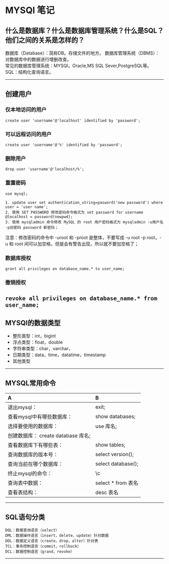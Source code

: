 # MYSQl 笔记
## 什么是数据库？什么是数据库管理系统？什么是SQL？他们之间的关系是怎样的？
数据库（Database）：简称DB。存储文件的地方。
数据库管理系统（DBMS）：对数据库中的数据进行增删改查。  
常见的数据库管理系统：MYSQl，Oracle,MS SQL Sever,PostgreSQL等。  
SQL：结构化查询语言。

 ----

## 创建用户

### 仅本地访问的用户
  ```create user 'username'@'localhost' identified by 'password';```
### 可以远程访问的用户
  ```create user 'username'@'%' identified by 'password';```
### 删除用户
  ```drop user 'username'@'localhost/%';```
### 重置密码
  ```use mysql;```
  
	1. update user set authentication_string=pasword('new password') where user = 'user name';
	2. 使用 SET PASSWORD 修改密码命令格式为 set password for username @localhost = password(newpwd);
	3. 使用 mysqladmin 命令修改 MySQL 的 root 用户密码格式为 mysqladmin -u用户名 -p旧密码 password 新密码；

注意：修改密码的命令中 -uroot 和 -proot 是整体，不要写成 -u root -p root，-u 和 root 间可以加空格，但是会有警告出现，所以就不要加空格了；

### 数据库授权
```grant all privileges on database_name.* to user_name;```
### 撤销授权
```revoke all privileges on database_name.* from user_name;```
-----
## MYSQl的数据类型
- 整形类型：int，bigint
- 浮点类型：float，double
- 字符串类型：char，varchar，
- 日期类型：data，time，datatime，timestamp
- 其他类型
-----
## MYSQL常用命令
|A|B|
|:----|:----|
|退出mysql：			 |exit;|
| 查看mysql中有哪些数据库：|show databases;|
| 选择要使用的数据库：   |  use 库名;|
| 创建数据库：			 create database 库名;|
|查看数据库下有哪些表： |  show tables;|
|查询数据库的版本号：    | select version();|
|查询当前在哪个数据库：|   select database();|
| 终止mysql的命令：		 |\c|
| 查询表中数据： 			| select \* from 表名|
| 查看表结构：		  	 |desc 表名|
	
-----
## SQL语句分类
	DQL：数据查询语言（select）
	DML：数据操作语言（insert，delete，update）针对数据
	DDL：数据定义语言（create，drop，alter）针对表
	TCL：事务控制语言（commit，rollback）
	DCL：数据控制语言（grand，revoke）
-----
 